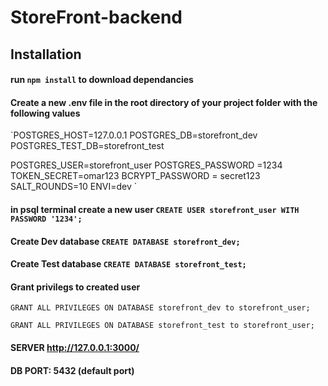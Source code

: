 # StoreFront-backend
## Installation
#### run `npm install` to download dependancies 
#### Create a new .env file in the root directory of your project folder with the following values
`POSTGRES_HOST=127.0.0.1 
POSTGRES_DB=storefront_dev
POSTGRES_TEST_DB=storefront_test

POSTGRES_USER=storefront_user
POSTGRES_PASSWORD =1234
TOKEN_SECRET=omar123
BCRYPT_PASSWORD = secret123
SALT_ROUNDS=10
ENVI=dev `

#### in psql terminal create a new user `CREATE USER storefront_user WITH PASSWORD '1234';`

#### Create Dev database `CREATE DATABASE storefront_dev; `

#### Create Test database `CREATE DATABASE storefront_test;`

#### Grant privilegs to created user
`GRANT ALL PRIVILEGES ON DATABASE storefront_dev to storefront_user;`

`GRANT ALL PRIVILEGES ON DATABASE storefront_test to storefront_user;`

#### SERVER http://127.0.0.1:3000/
#### DB PORT: 5432 (default port)

